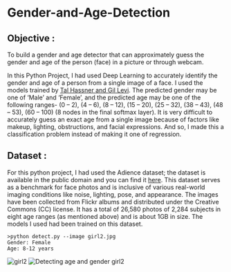 # Gender-and-Age-Detection

<h2>Objective :</h2>
<p>To build a gender and age detector that can approximately guess the gender and age of the person (face) in a picture or through webcam.</p>
In this Python Project, I had used Deep Learning to accurately identify the gender and age of a person from a single image of a face. I used the models trained by <a href="https://talhassner.github.io/home/projects/Adience/Adience-data.html">Tal Hassner and Gil Levi</a>. The predicted gender may be one of ‘Male’ and ‘Female’, and the predicted age may be one of the following ranges- (0 – 2), (4 – 6), (8 – 12), (15 – 20), (25 – 32), (38 – 43), (48 – 53), (60 – 100) (8 nodes in the final softmax layer). It is very difficult to accurately guess an exact age from a single image because of factors like makeup, lighting, obstructions, and facial expressions. And so, I made this a classification problem instead of making it one of regression.</p>

<h2>Dataset :</h2>
<p>For this python project, I had used the Adience dataset; the dataset is available in the public domain and you can find it <a href="https://www.kaggle.com/ttungl/adience-benchmark-gender-and-age-classification">here</a>. This dataset serves as a benchmark for face photos and is inclusive of various real-world imaging conditions like noise, lighting, pose, and appearance. The images have been collected from Flickr albums and distributed under the Creative Commons (CC) license. It has a total of 26,580 photos of 2,284 subjects in eight age ranges (as mentioned above) and is about 1GB in size. The models I used had been trained on this dataset.</p>

    >python detect.py --image girl2.jpg
    Gender: Female
    Age: 8-12 years

![girl2](https://github.com/kartiksingh11/CodeClause_GenderAgeDetection/assets/75480349/e97bdb77-9310-4bad-a67e-65129a9a9a1f) 
![Detecting age and gender girl2](https://github.com/kartiksingh11/CodeClause_GenderAgeDetection/assets/75480349/7e0307ea-bf5c-4c08-a20c-15bb4ff737f8)
